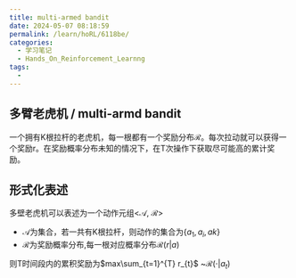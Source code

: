 ```yaml
---
title: multi-armed bandit
date: 2024-05-07 08:18:59
permalink: /learn/hoRL/6118be/
categories:
  - 学习笔记
  - Hands_On_Reinforcement_Learnng
tags:
  - 
---
```


## 多臂老虎机 / multi-armd bandit

一个拥有K根拉杆的老虎机，每一根都有一个奖励分布$\mathcal{R}$。每次拉动就可以获得一个奖励r。在奖励概率分布未知的情况下，在T次操作下获取尽可能高的累计奖励。

## 形式化表述

多壁老虎机可以表述为一个动作元组<$\mathcal{A}$, $\mathcal{R}$>

- $\mathcal{A}$为集合，若一共有K根拉杆，则动作的集合为$\{a_{1},a_{i},a{k}\}$
- $\mathcal{R}$为奖励概率分布,每一根对应概率分布$\mathcal{R}(r|a)$

则T时间段内的累积奖励为$max\sum_{t=1}^{T} r_{t}$ ~$\mathcal{R}(\cdot |a_{t})$

